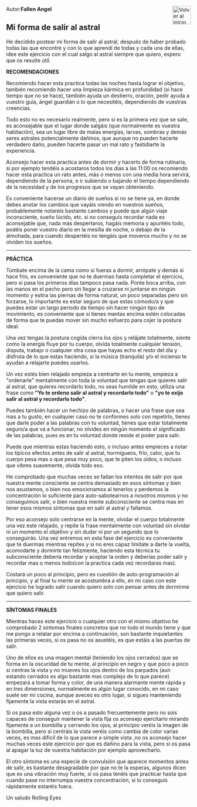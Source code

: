 Autor:**Fallen Angel**
<a href="https://github.com/Ocul-LB/Projecto-LB/wiki"><img align="right" alt="Volver al inicio" title="Volver al inicio " src="https://i.imgur.com/GodtzYG.png" width=50></a>

## Mi forma de salir al astral

He decidido postear mi forma de salir al astral, después de haber probado todas las que encontré y con lo que aprendí de todas y cada una de ellas, idee este ejercicio con el cual salgo al astral siempre que quiero, espero que os resulte útil.


**RECOMENDACIONES**

Recomiendo hacer esta practica todas las noches hasta lograr el objetivo, también recomiendo hacer una limpieza kármica en profundidad (si hace tiempo que no se hace), también ayuda un destierro, oración, pedir ayuda a vuestro guía, ángel guardián o lo que necesitéis, dependiendo de vuestras creencias.

Todo esto no es necesario realmente, pero si es la primera vez que se sale, es aconsejable que el lugar donde salgáis (que normalmente es vuestra habitación), sea un lugar libre de malas energías, larvas, sombras y demás seres astrales potencialmente dañinos, que aunque no pueden hacerte verdadero daño, pueden hacerte pasar un mal rato y fastidiarte la experiencia.

Aconsejo hacer esta practica antes de dormir y hacerlo de forma rutinaria, si por ejemplo tendéis a acostaros todos los días a las 11:00 os recomiendo hacer esta practica un rato antes, más o menos con una media hora servirá, dependiendo de la persona, e ir subiendo o bajando el tiempo dependiendo de la necesidad y de los progresos que se vayan obteniendo.

Es conveniente hacerse un diario de sueños si no se tiene ya, en donde debes anotar los cambios que vayáis viendo en vuestros sueños, probablemente notareis bastante cambios y puede que algún viaje inconsciente, sueño lúcido, etc. si no conseguís recordar nada es aconsejable que, nada más despertaros, hagáis memoria y apuntéis todo, podéis poner vuestro diario en la mesilla de noche, o debajo de la almohada, para cuando despertéis no tengáis que moveros mucho y no se olviden los sueños.

<hr/>

**PRÁCTICA**

Túmbate encima de la cama como si fueras a dormir, arrópate y demás si hace frío, es conveniente que no te duermas hasta completar el ejercicio, pero si pasa los primeros días tampoco pasa nada. Ponte boca arriba, con las manos en el pecho pero sin llegar a cruzarse ni juntarse en ningún momento y estira las piernas de forma natural, un poco separadas pero sin forzarse, lo importante es estar seguro de que estas cómodo/a y que puedes estar un largo periodo de tiempo sin hacer ningún tipo de movimiento, es conveniente que si tienes mantas encima estén colocadas de forma que te puedas mover sin mucho esfuerzo para cojer la postura ideal.

Una vez tengas la postura cogida cierra los ojos y relájate totalmente, siente como la energía fluye por tu cuerpo, olvida totalmente cualquier tensión, disputa, trabajo o cualquier otra cosa que hayas echo el resto del día y disfruta de lo que estas haciendo, si la música (tranquila) y/o el incienso te ayudan a relajarte puedes usarlos.

Un vez estés bien relajado empieza a centrarte en tu mente, empieza a "ordenarle" mentalmente con toda la voluntad que tengas que quieres salir al astral, que quieres recordarlo todo, no seas humilde en esto, utiliza una frase como **"Yo te ordeno salir al astral y recordarlo todo"** o **"yo te exijo salir al astral y recordarlo todo"**.

Puedes también hacer un hechizo de palabras, o hacer una frase que sea mas a tu gusto, en cualquier caso no te conformes solo con repetirlo, tienes que darle poder a las palabras con tu voluntad, tienes que estar totalmente seguro/a que va a funcionar, no olvides en ningún momento el significado de las palabras, pues es en tu voluntad donde reside el poder para salir.

Puede que mientras estas haciendo esto, o incluso antes empieces a notar los típicos efectos antes de salir al astral, hormigueos, frío, calor, que tu cuerpo pesa mas o que pesa muy poco, que te piten los oídos, o incluso que vibres suavemente, olvida todo eso.

He comprobado que muchas veces se fallan los intentos de salir por que nuestra mente consciente se centra demasiado en esos síntomas y bien nos asustamos, o bien nos emocionamos al tenerlos y perdemos la concentración lo suficiente para auto-sabotearnos a nosotros mismos y no conseguimos salir, o bien nuestra mente subconsciente se centra mas en tener esos mismos síntomas que en salir al astral y fallamos.

Por eso aconsejo solo centrarse en la mente, olvidar el cuerpo totalmente una vez este relajado, y repite la frase mentalmente con voluntad sin olvidar ni un momento el objetivo y sin dudar ni por un segundo que lo conseguirás.
Una vez entremos en esta fase del ejercicio es conveniente que te duermas mientras repites y si no eres capaz limítate a darte la vuelta, acomodarte y dormirte tan felizmente, haciendo esta técnica tu subconsciente debería recordar y aceptar la orden y deberías poder salir y recordar mas o menos todo(con la practica cada vez recordaras mas).

Costará un poco al principio, pero es cuestión de auto-programación al principio, y al final tu mente se acostumbra a ello, en mi caso con este ejercicio he logrado salir cuando quiero solo con pensar antes de dormirme que quiero salir.

<hr/>

**SÍNTOMAS FINALES**

Mientras haces este ejercicio o cualquier otro con el mismo objetivo he comprobado 2 síntomas finales concretos que no todo el mundo tiene y que me pongo a relatar por encima a continuación, son bastante inquietantes las primeras veces, si os pasa no os asustéis, es que estáis a las puertas de salir.

Uno de ellos es una imagen mental (teniendo los ojos cerrados) que se forma en la oscuridad de tu mente, al principio en negro y que poco a poco si centras la vista y no mueves los ojos dentro de los parpados (aun estando cerrados es algo bastante mas complejo de lo que parece) empezará a tomar forma y color, de una manera alarmante mente rápida y en tres dimensiones, normalmente es algún lugar conocido, en mi caso suele ser mi cocina, aunque aveces es otro lugar, si sigues manteniendo fijamente la vista estarás en el astral.

Si os pasa esto alguna vez o os a pasado frecuentemente pero no sois capaces de conseguir mantener la vista fija os aconsejo ejercitarlo mirando fijamente a un bombilla y cerrando los ojos, al principio veréis la imagen de la bombilla, pero si centráis la vista veréis como cambia de color varias veces, es mas difícil de lo que parece a simple vista ,no os aconsejo hacer muchas veces este ejercicio por que es dañino para la vista, pero si os pasa al apagar la luz de vuestra habitación por ejemplo aprovecharlo.

El otro síntoma es una especie de convulsión que aparece momentos antes de salir, es bastante desagradable por que no te la esperas, algunos dicen que es una vibración muy fuerte, si os pasa tenéis que practicar hasta que cuando pase no interrumpa vuestra concentración, si lo conseguís rápidamente estaréis fuera.

Un saludo  Rolling Eyes
